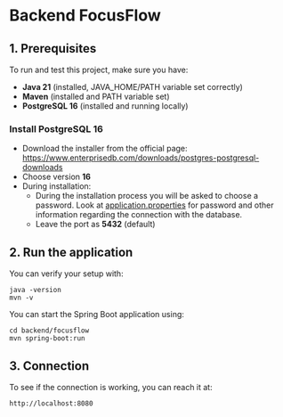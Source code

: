 # Backend FocusFlow

## 1. Prerequisites

To run and test this project, make sure you have:

- **Java 21** (installed, JAVA_HOME/PATH variable set correctly)
- **Maven** (installed and PATH variable set)
- **PostgreSQL 16** (installed and running locally)

### Install PostgreSQL 16

- Download the installer from the official page: https://www.enterprisedb.com/downloads/postgres-postgresql-downloads
- Choose version **16**
- During installation:
  - During the installation process you will be asked to choose a password. Look at [application.properties](src\main\resources\application.properties) for password and other information regarding the connection with the database.
  - Leave the port as **5432** (default)

## 2. Run the application

You can verify your setup with:

    java -version
    mvn -v

You can start the Spring Boot application using:

    cd backend/focusflow
    mvn spring-boot:run

## 3. Connection

To see if the connection is working, you can reach it at:

    http://localhost:8080

